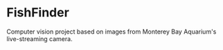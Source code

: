 # FishFinder
Computer vision project based on images from Monterey Bay Aquarium's live-streaming camera.

